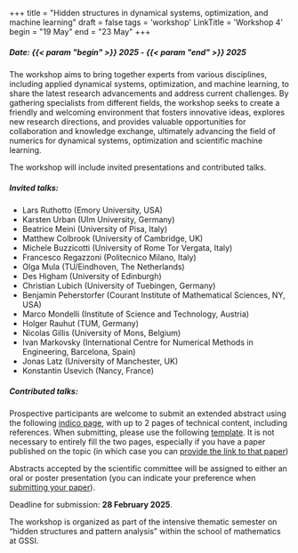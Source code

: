 +++
title = "Hidden structures in dynamical systems, optimization, and machine learning"
draft = false
tags = 'workshop'
LinkTitle = 'Workshop 4'
begin = "19 May"
end = "23 May"
+++

##### **Date: {{< param "begin" >}} 2025 - {{< param "end" >}} 2025**

The workshop aims to bring together experts from various disciplines, including applied dynamical systems, optimization, and machine learning, to share the latest research advancements and address current challenges. By gathering specialists from different fields, the workshop seeks to create a friendly and welcoming environment that fosters innovative ideas, explores new research directions, and provides valuable opportunities for collaboration and knowledge exchange, ultimately advancing the field of numerics for dynamical systems, optimization and scientific machine learning.

The workshop will include invited presentations and contributed talks.

##### **Invited talks:**

  *   Lars Ruthotto (Emory University, USA)
  *   Karsten Urban (Ulm University, Germany)
  *   Beatrice Meini (University of Pisa, Italy)
  *   Matthew Colbrook (University of Cambridge, UK)
  *   Michele Buzzicotti (University of Rome Tor Vergata, Italy)
  *   Francesco Regazzoni (Politecnico Milano, Italy)
  *   Olga Mula (TU/Eindhoven, The Netherlands)
  *   Des Higham (University of Edinburgh)
  *   Christian Lubich (University of Tuebingen, Germany)
  *   Benjamin Peherstorfer (Courant Institute of Mathematical Sciences, NY, USA)
  *   Marco Mondelli (Institute of Science and Technology, Austria)
  *   Holger Rauhut (TUM, Germany)
  *   Nicolas Gillis (University of Mons, Belgium)
  *   Ivan Markovsky (International Centre for Numerical Methods in Engineering, Barcelona, Spain)
  *   Jonas Latz (University of Manchester, UK)
  *   Konstantin Usevich (Nancy, France)

##### **Contributed talks:**

Prospective participants are welcome to submit an extended abstract using the following [indico page](https://indico.gssi.it/event/759), with up to 2 pages of technical content, including references. When submitting, please use the following [template](https://ftudisco.gitlab.io/data/template_abstract.tex). It is not necessary to entirely fill the two pages, especially if you have a paper published on the topic (in which case you can [provide the link to that paper](https://sites.google.com/view/lrma25/home/abstract-submission#h.2wl49uxqupkx))

Abstracts accepted by the scientific committee will be assigned to either an oral or poster presentation (you can indicate your preference when [submitting your paper](https://sites.google.com/view/lrma25/home/abstract-submission#h.l1olxqd8rb4n)).

Deadline for submission: **28 February 2025**.

The workshop is organized as part of the intensive thematic semester on “hidden structures and pattern analysis” within the school of mathematics at GSSI.
